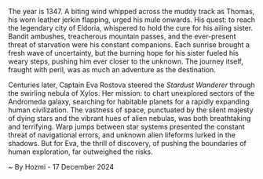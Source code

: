 
The year is 1347.  A biting wind whipped across the muddy track as Thomas, his worn leather jerkin flapping, urged his mule onwards.  His quest: to reach the legendary city of Eldoria, whispered to hold the cure for his ailing sister.  Bandit ambushes, treacherous mountain passes, and the ever-present threat of starvation were his constant companions.  Each sunrise brought a fresh wave of uncertainty, but the burning hope for his sister fueled his weary steps, pushing him ever closer to the unknown.  The journey itself, fraught with peril, was as much an adventure as the destination.


Centuries later, Captain Eva Rostova steered the *Stardust Wanderer* through the swirling nebula of Xylos.  Her mission: to chart unexplored sectors of the Andromeda galaxy, searching for habitable planets for a rapidly expanding human civilization.  The vastness of space, punctuated by the silent majesty of dying stars and the vibrant hues of alien nebulas, was both breathtaking and terrifying.  Warp jumps between star systems presented the constant threat of navigational errors, and unknown alien lifeforms lurked in the shadows. But for Eva, the thrill of discovery, of pushing the boundaries of human exploration, far outweighed the risks.

~ By Hozmi - 17 December 2024
